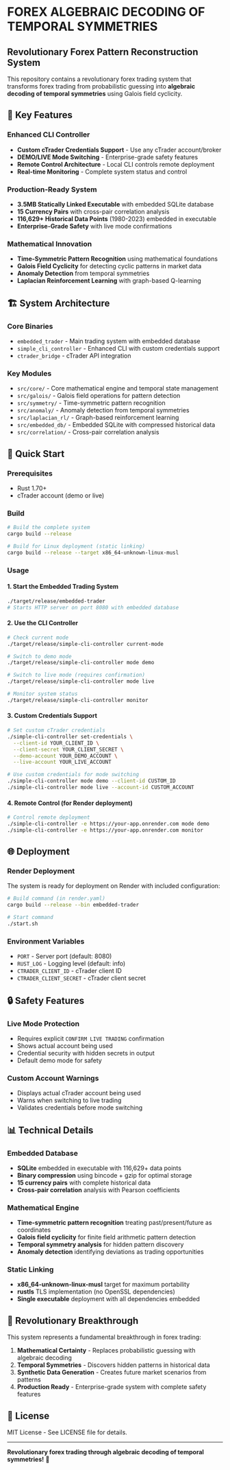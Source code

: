 # FOREX ALGEBRAIC DECODING OF TEMPORAL SYMMETRIES

## Revolutionary Forex Pattern Reconstruction System

This repository contains a revolutionary forex trading system that transforms forex trading from probabilistic guessing into **algebraic decoding of temporal symmetries** using Galois field cyclicity.

## 🚀 Key Features

### **Enhanced CLI Controller**
- **Custom cTrader Credentials Support** - Use any cTrader account/broker
- **DEMO/LIVE Mode Switching** - Enterprise-grade safety features
- **Remote Control Architecture** - Local CLI controls remote deployment
- **Real-time Monitoring** - Complete system status and control

### **Production-Ready System**
- **3.5MB Statically Linked Executable** with embedded SQLite database
- **15 Currency Pairs** with cross-pair correlation analysis
- **116,629+ Historical Data Points** (1980-2023) embedded in executable
- **Enterprise-Grade Safety** with live mode confirmations

### **Mathematical Innovation**
- **Time-Symmetric Pattern Recognition** using mathematical foundations
- **Galois Field Cyclicity** for detecting cyclic patterns in market data
- **Anomaly Detection** from temporal symmetries
- **Laplacian Reinforcement Learning** with graph-based Q-learning

## 🏗️ System Architecture

### **Core Binaries**
- `embedded_trader` - Main trading system with embedded database
- `simple_cli_controller` - Enhanced CLI with custom credentials support
- `ctrader_bridge` - cTrader API integration

### **Key Modules**
- `src/core/` - Core mathematical engine and temporal state management
- `src/galois/` - Galois field operations for pattern detection
- `src/symmetry/` - Time-symmetric pattern recognition
- `src/anomaly/` - Anomaly detection from temporal symmetries
- `src/laplacian_rl/` - Graph-based reinforcement learning
- `src/embedded_db/` - Embedded SQLite with compressed historical data
- `src/correlation/` - Cross-pair correlation analysis

## 🚀 Quick Start

### **Prerequisites**
- Rust 1.70+
- cTrader account (demo or live)

### **Build**
```bash
# Build the complete system
cargo build --release

# Build for Linux deployment (static linking)
cargo build --release --target x86_64-unknown-linux-musl
```

### **Usage**

#### **1. Start the Embedded Trading System**
```bash
./target/release/embedded-trader
# Starts HTTP server on port 8080 with embedded database
```

#### **2. Use the CLI Controller**
```bash
# Check current mode
./target/release/simple-cli-controller current-mode

# Switch to demo mode
./target/release/simple-cli-controller mode demo

# Switch to live mode (requires confirmation)
./target/release/simple-cli-controller mode live

# Monitor system status
./target/release/simple-cli-controller monitor
```

#### **3. Custom Credentials Support**
```bash
# Set custom cTrader credentials
./simple-cli-controller set-credentials \
  --client-id YOUR_CLIENT_ID \
  --client-secret YOUR_CLIENT_SECRET \
  --demo-account YOUR_DEMO_ACCOUNT \
  --live-account YOUR_LIVE_ACCOUNT

# Use custom credentials for mode switching
./simple-cli-controller mode demo --client-id CUSTOM_ID
./simple-cli-controller mode live --account-id CUSTOM_ACCOUNT
```

#### **4. Remote Control (for Render deployment)**
```bash
# Control remote deployment
./simple-cli-controller -e https://your-app.onrender.com mode demo
./simple-cli-controller -e https://your-app.onrender.com monitor
```

## 🌐 Deployment

### **Render Deployment**
The system is ready for deployment on Render with included configuration:

```bash
# Build command (in render.yaml)
cargo build --release --bin embedded-trader

# Start command
./start.sh
```

### **Environment Variables**
- `PORT` - Server port (default: 8080)
- `RUST_LOG` - Logging level (default: info)
- `CTRADER_CLIENT_ID` - cTrader client ID
- `CTRADER_CLIENT_SECRET` - cTrader client secret

## 🔒 Safety Features

### **Live Mode Protection**
- Requires explicit `CONFIRM LIVE TRADING` confirmation
- Shows actual account being used
- Credential security with hidden secrets in output
- Default demo mode for safety

### **Custom Account Warnings**
- Displays actual cTrader account being used
- Warns when switching to live trading
- Validates credentials before mode switching

## 📊 Technical Details

### **Embedded Database**
- **SQLite** embedded in executable with 116,629+ data points
- **Binary compression** using bincode + gzip for optimal storage
- **15 currency pairs** with complete historical data
- **Cross-pair correlation** analysis with Pearson coefficients

### **Mathematical Engine**
- **Time-symmetric pattern recognition** treating past/present/future as coordinates
- **Galois field cyclicity** for finite field arithmetic pattern detection
- **Temporal symmetry analysis** for hidden pattern discovery
- **Anomaly detection** identifying deviations as trading opportunities

### **Static Linking**
- **x86_64-unknown-linux-musl** target for maximum portability
- **rustls** TLS implementation (no OpenSSL dependencies)
- **Single executable** deployment with all dependencies embedded

## 🎯 Revolutionary Breakthrough

This system represents a fundamental breakthrough in forex trading:

1. **Mathematical Certainty** - Replaces probabilistic guessing with algebraic decoding
2. **Temporal Symmetries** - Discovers hidden patterns in historical data
3. **Synthetic Data Generation** - Creates future market scenarios from patterns
4. **Production Ready** - Enterprise-grade system with complete safety features

## 📄 License

MIT License - See LICENSE file for details.

---

**Revolutionary forex trading through algebraic decoding of temporal symmetries!** 🚀